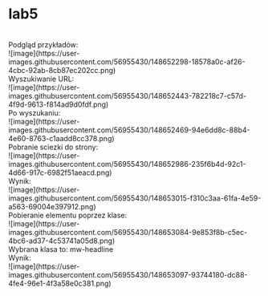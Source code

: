 # lab5
<br>
Podgląd przykładów:
<br>
![image](https://user-images.githubusercontent.com/56955430/148652298-18578a0c-af26-4cbc-92ab-8cb87ec202cc.png)
<br>
Wyszukiwanie URL:
<br>
![image](https://user-images.githubusercontent.com/56955430/148652443-782218c7-c57d-4f9d-9613-f814ad9d0fdf.png)
<br>
Po wyszukaniu:
<br>
![image](https://user-images.githubusercontent.com/56955430/148652469-94e6dd8c-88b4-4e60-8763-c1aadd8cc378.png)
<br>
Pobranie sciezki do strony:
<br>
![image](https://user-images.githubusercontent.com/56955430/148652986-235f6b4d-92c1-4d66-917c-6982f51aeacd.png)
<br>
Wynik:
<br>
![image](https://user-images.githubusercontent.com/56955430/148653015-f310c3aa-61fa-4e59-a563-69004e397912.png)
<br>
Pobieranie elementu poprzez klase:
<br>
![image](https://user-images.githubusercontent.com/56955430/148653084-9e853f8b-c5ec-4bc6-ad37-4c53741a05d8.png)
<br>
Wybrana klasa to: mw-headline
<br>
Wynik:
<br>
![image](https://user-images.githubusercontent.com/56955430/148653097-93744180-dc88-4fe4-96e1-4f3a58e0c381.png)
<br>

<br>

<br>

<br>

<br>

<br>

<br>

<br>

<br>

<br>

